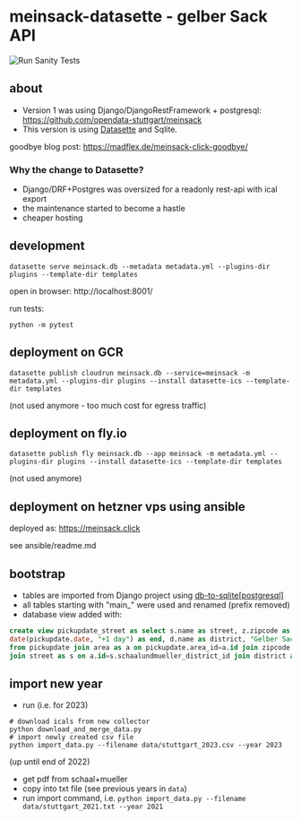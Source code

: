 # meinsack-datasette - gelber Sack API

![Run Sanity Tests](https://github.com/mfa/meinsack-datasette/workflows/Run%20Sanity%20Tests/badge.svg)


## about

- Version 1 was using Django/DjangoRestFramework + postgresql: https://github.com/opendata-stuttgart/meinsack
- This version is using [Datasette](https://github.com/simonw/datasette) and Sqlite.

goodbye blog post: <https://madflex.de/meinsack-click-goodbye/>


### Why the change to Datasette?

- Django/DRF+Postgres was oversized for a readonly rest-api with ical export
- the maintenance started to become a hastle
- cheaper hosting


## development

```
datasette serve meinsack.db --metadata metadata.yml --plugins-dir plugins --template-dir templates
```

open in browser: http://localhost:8001/

run tests:
```
python -m pytest
```


## deployment on GCR

```
datasette publish cloudrun meinsack.db --service=meinsack -m metadata.yml --plugins-dir plugins --install datasette-ics --template-dir templates
```

(not used anymore - too much cost for egress traffic)


## deployment on fly.io

```
datasette publish fly meinsack.db --app meinsack -m metadata.yml --plugins-dir plugins --install datasette-ics --template-dir templates
```

(not used anymore)


## deployment on hetzner vps using ansible

deployed as: https://meinsack.click

see ansible/readme.md


## bootstrap

- tables are imported from Django project using [db-to-sqlite\[postgresql\]](https://github.com/simonw/db-to-sqlite)
- all tables starting with "main_" were used and renamed (prefix removed)
- database view added with:
```sql
create view pickupdate_street as select s.name as street, z.zipcode as zipcode, pickupdate.date as start,
date(pickupdate.date, "+1 day") as end, d.name as district, "Gelber Sack Abholtermin" as summary
from pickupdate join area as a on pickupdate.area_id=a.id join zipcode as z on s.zipcode_id=z.id
join street as s on a.id=s.schaalundmueller_district_id join district as d on s.district_id=d.id order_by start;
```


## import new year

- run (i.e. for 2023)
```
# download icals from new collector
python download_and_merge_data.py
# import newly created csv file
python import_data.py --filename data/stuttgart_2023.csv --year 2023
```

(up until end of 2022)
- get pdf from schaal+mueller
- copy into txt file (see previous years in `data`)
- run import command, i.e. ``python import_data.py --filename data/stuttgart_2021.txt --year 2021``
